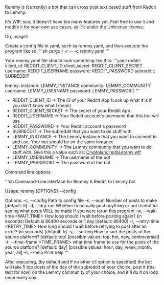 Remmy is (currently) a bot that can cross post text based stuff from Reddit to Lemmy.

It's WIP, soo, it doesn't have too many features yet. Feel free to use it and modify it for your own use cases, as it's under the Unlicense license.

Oh, usage!:

Create a config file in yaml, such as remmy.yaml, and then execute the program like so:
'''sh
cargo r -r -- -c remmy.yaml
'''

Your remmy.yaml file should look something like this:
'''yaml
reddit:
  client_id: REDDIT_CLIENT_ID
  client_secret: REDDIT_CLIENT_SECRET
  username: REDDIT_USERNAME
  password: REDDIT_PASSWORD
  subreddit: SUBREDDIT

lemmy:
  instance: LEMMY_INSTANCE
  community: LEMMY_COMMUNITY
  username: LEMMY_USERNAME
  password: LEMMY_PASSWORD
'''

- REDDIT_CLIENT_ID -> The ID of your Reddit App (Look up what it is if you don't know what I mean)
- REDDIT_CLIENT_SECRET -> The secret of your Reddit App
- REDDIT_USERNAME -> Your Reddit account's username that this bot will use
- REDDIT_PASSWORD -> Your Reddit account's password
- SUBREDDIT -> The subreddit that you want to do stuff with
- LEMMY_INSTANCE -> The Lemmy instance that you want to connect to and use. Your bot should be on the same instance.
- LEMMY_COMMUNITY -> The Lemmy community that you want to do stuff with. Give this a value such as: Cryptolancing@Lemmy.wtf
- LEMMY_USERNAME -> The username of the bot
- LEMMY_PASSWORD -> The password of the bot

Command line options:

'''sh
Command-Line interface for Remmy A Reddit to Lemmy bot

Usage: remmy [OPTIONS] --config <CONFIG>

Options:
  -c, --config <CONFIG>          Path to config file
  -n, --num <NUM>                Number of posts to make [default: 5]
  -d, --dry-run                  Whether to actually post anything or not Useful for seeing what
                                 posts WILL be made if you were torun this program
  -w, --wait-time <WAIT_TIME>    How long should I wait before posting again? (in seconds)
                                 Default is 86400 seconds or 1 day [default: 86400]
  -r, --retry-time <RETRY_TIME>  How long should I wait before retrying to post after an error?
                                 (in seconds) [default: 5]
  -s, --sorting <SORTING>        How to sort the posts of the source platform? [default: top]
                                 [possible values: top, hot, new, controversial]
  -t, --time-frame <TIME_FRAME>  what time frame to use for the posts of the source platform?
                                 [default: day] [possible values: hour, day, week, month, year,
                                 all]
  -h, --help                     Print help
'''

After executing, (by default and if no other cli option is specified) the bot will take 5 top posts of the day of the subreddit of your choice, post it (the text for now) on the Lemmy community of your choice, and it'll do it on loop once every day.
